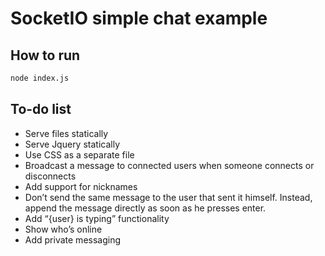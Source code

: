 # SocketIO simple chat example

## How to run
```sh
node index.js
```

## To-do list

 - Serve files statically
 - Serve Jquery statically
 - Use CSS as a separate file
 - Broadcast a message to connected users when someone connects or disconnects
 - Add support for nicknames
 - Don’t send the same message to the user that sent it himself. Instead, append the message directly as soon as he presses enter.
 - Add “{user} is typing” functionality
 - Show who’s online
 - Add private messaging
